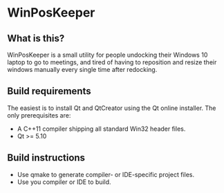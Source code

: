# WinPosKeeper

## What is this?
WinPosKeeper is a small utility for people undocking their Windows 10 laptop to go to meetings, and tired of having to reposition and resize their windows manually every single time after redocking.

## Build requirements
The easiest is to install Qt and QtCreator using the Qt online installer. The only prerequisites are:   
* A C++11 compiler shipping all standard Win32 header files.
* Qt >= 5.10

## Build instructions
* Use qmake to generate compiler- or IDE-specific project files.
* Use you compiler or IDE to build.
